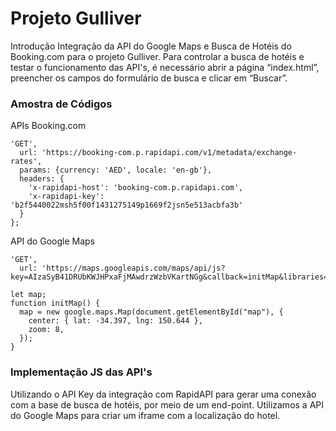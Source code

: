 # Projeto Gulliver

 Introdução
Integração da API do Google Maps e Busca de Hotéis do Booking.com para o projeto Gulliver. Para controlar a busca de hotéis e testar o funcionamento das API's, é necessário abrir a página “index.html”, preencher os campos do formulário de busca e clicar em “Buscar”.

### Amostra de Códigos
APIs Booking.com

```
'GET',
  url: 'https://booking-com.p.rapidapi.com/v1/metadata/exchange-rates',
  params: {currency: 'AED', locale: 'en-gb'},
  headers: {
    'x-rapidapi-host': 'booking-com.p.rapidapi.com',
    'x-rapidapi-key': 'b2f5440022msh5f00f1431275149p1669f2jsn5e513acbfa3b'
  }
};
```
API do Google Maps

```
'GET',
  url: 'https://maps.googleapis.com/maps/api/js?key=AIzaSyB41DRUbKWJHPxaFjMAwdrzWzbVKartNGg&callback=initMap&libraries=&v=weekly'

let map;
function initMap() {
  map = new google.maps.Map(document.getElementById("map"), {
    center: { lat: -34.397, lng: 150.644 },
    zoom: 8,
  });
}
```

### Implementação JS das API's

Utilizando o API Key da integração com RapidAPI para gerar uma conexão com a base de busca de hotéis, por meio de um end-point.
Utilizamos a API do Google Maps para criar um iframe com a localização do hotel.
